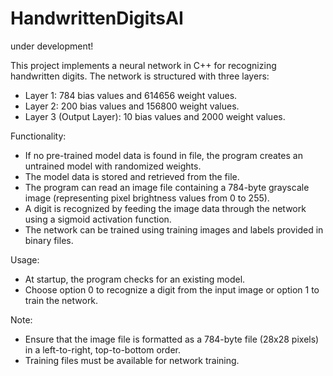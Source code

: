 # HandwrittenDigitsAI
under development!

This project implements a neural network in C++ for recognizing handwritten digits.
The network is structured with three layers:
  - Layer 1: 784 bias values and 614656 weight values.
  - Layer 2: 200 bias values and 156800 weight values.
  - Layer 3 (Output Layer): 10 bias values and 2000 weight values.

Functionality:
  - If no pre-trained model data is found in file, the program creates an untrained model with randomized weights.
  - The model data is stored and retrieved from the file.
  - The program can read an image file containing a 784-byte grayscale image (representing pixel brightness values from 0 to 255).
  - A digit is recognized by feeding the image data through the network using a sigmoid activation function.
  - The network can be trained using training images and labels provided in binary files.

Usage:
  - At startup, the program checks for an existing model.
  - Choose option 0 to recognize a digit from the input image or option 1 to train the network.
  
Note:
  - Ensure that the image file is formatted as a 784-byte file (28x28 pixels) in a left-to-right, top-to-bottom order.
  - Training files must be available for network training.
